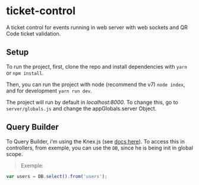 # ticket-control
A ticket control for events running in web server with web sockets and QR Code ticket validation.

## Setup
To run the project, first, clone the repo and install dependencies with
`yarn` or `npm install`.

Then, you can run the project with node (recommend the v7)
``node index``, and for development ``yarn run dev``.

The project will run by default in *localhost:8000*. To change this, go to `server/globals.js` and change the appGlobals.server Object.

## Query Builder
To Query Builder, i'm using the Knex.js (see [docs here](http://knexjs.org/)).
To access this in controllers, from exemple, you can use the `DB`, since he is being init in global scope.

> Exemple: 
```javascript
var users = DB.select().from('users');
```
